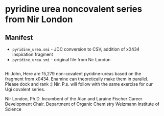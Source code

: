 # pyridine urea noncovalent series from Nir London

## Manifest
* `pyridine_urea.smi` - JDC conversion to CSV, addition of x0434 inspiration fragment
* `pyridine_urea.smi` - original file from Nir London

##
Hi John, 
Here are 15,279 non-covalent pyridine-ureas based on the fragment from x0434.
Enamine can theoretically make them in parallel. 
Please dock and rank :)
Nir.
P.s. will follow with the same exercise for our Ugi covalent series. 


Nir London, Ph.D.
Incumbent of the Alan and Laraine Fischer Career Development Chair.
Department of Organic Chemistry
Weizmann Institute of Science
